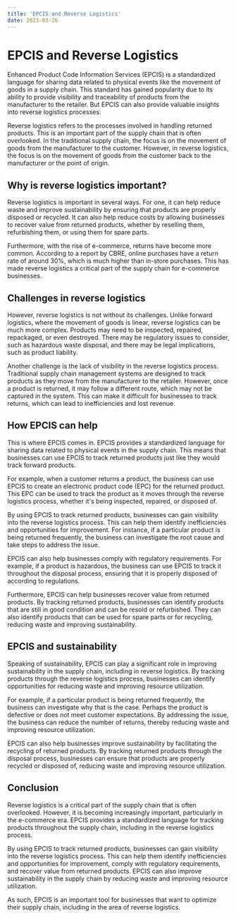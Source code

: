```yaml
---
title: 'EPCIS and Reverse Logistics'
date: 2023-03-26
---
```


# EPCIS and Reverse Logistics

Enhanced Product Code Information Services (EPCIS) is a standardized language for sharing data related to physical events like the movement of goods in a supply chain. This standard has gained popularity due to its ability to provide visibility and traceability of products from the manufacturer to the retailer. But EPCIS can also provide valuable insights into reverse logistics processes.

Reverse logistics refers to the processes involved in handling returned products. This is an important part of the supply chain that is often overlooked. In the traditional supply chain, the focus is on the movement of goods from the manufacturer to the customer. However, in reverse logistics, the focus is on the movement of goods from the customer back to the manufacturer or the point of origin.

## Why is reverse logistics important?

Reverse logistics is important in several ways. For one, it can help reduce waste and improve sustainability by ensuring that products are properly disposed or recycled. It can also help reduce costs by allowing businesses to recover value from returned products, whether by reselling them, refurbishing them, or using them for spare parts.

Furthermore, with the rise of e-commerce, returns have become more common. According to a report by CBRE, online purchases have a return rate of around 30%, which is much higher than in-store purchases. This has made reverse logistics a critical part of the supply chain for e-commerce businesses.

## Challenges in reverse logistics

However, reverse logistics is not without its challenges. Unlike forward logistics, where the movement of goods is linear, reverse logistics can be much more complex. Products may need to be inspected, repaired, repackaged, or even destroyed. There may be regulatory issues to consider, such as hazardous waste disposal, and there may be legal implications, such as product liability.

Another challenge is the lack of visibility in the reverse logistics process. Traditional supply chain management systems are designed to track products as they move from the manufacturer to the retailer. However, once a product is returned, it may follow a different route, which may not be captured in the system. This can make it difficult for businesses to track returns, which can lead to inefficiencies and lost revenue.

## How EPCIS can help

This is where EPCIS comes in. EPCIS provides a standardized language for sharing data related to physical events in the supply chain. This means that businesses can use EPCIS to track returned products just like they would track forward products.

For example, when a customer returns a product, the business can use EPCIS to create an electronic product code (EPC) for the returned product. This EPC can be used to track the product as it moves through the reverse logistics process, whether it's being inspected, repaired, or disposed of.

By using EPCIS to track returned products, businesses can gain visibility into the reverse logistics process. This can help them identify inefficiencies and opportunities for improvement. For instance, if a particular product is being returned frequently, the business can investigate the root cause and take steps to address the issue.

EPCIS can also help businesses comply with regulatory requirements. For example, if a product is hazardous, the business can use EPCIS to track it throughout the disposal process, ensuring that it is properly disposed of according to regulations.

Furthermore, EPCIS can help businesses recover value from returned products. By tracking returned products, businesses can identify products that are still in good condition and can be resold or refurbished. They can also identify products that can be used for spare parts or for recycling, reducing waste and improving sustainability.

## EPCIS and sustainability

Speaking of sustainability, EPCIS can play a significant role in improving sustainability in the supply chain, including in reverse logistics. By tracking products through the reverse logistics process, businesses can identify opportunities for reducing waste and improving resource utilization.

For example, if a particular product is being returned frequently, the business can investigate why that is the case. Perhaps the product is defective or does not meet customer expectations. By addressing the issue, the business can reduce the number of returns, thereby reducing waste and improving resource utilization.

EPCIS can also help businesses improve sustainability by facilitating the recycling of returned products. By tracking returned products through the disposal process, businesses can ensure that products are properly recycled or disposed of, reducing waste and improving resource utilization.

## Conclusion

Reverse logistics is a critical part of the supply chain that is often overlooked. However, it is becoming increasingly important, particularly in the e-commerce era. EPCIS provides a standardized language for tracking products throughout the supply chain, including in the reverse logistics process.

By using EPCIS to track returned products, businesses can gain visibility into the reverse logistics process. This can help them identify inefficiencies and opportunities for improvement, comply with regulatory requirements, and recover value from returned products. EPCIS can also improve sustainability in the supply chain by reducing waste and improving resource utilization.

As such, EPCIS is an important tool for businesses that want to optimize their supply chain, including in the area of reverse logistics.
